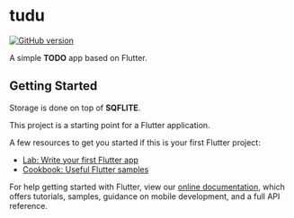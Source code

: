 # tudu

[![GitHub version](https://badge.fury.io/gh/josersi%2Ftudu.svg)](https://badge.fury.io/gh/josersi%2Ftudu)

A simple **TODO** app based on Flutter.

## Getting Started

Storage is done on top of **SQFLITE**.

This project is a starting point for a Flutter application.

A few resources to get you started if this is your first Flutter project:

- [Lab: Write your first Flutter app](https://flutter.dev/docs/get-started/codelab)
- [Cookbook: Useful Flutter samples](https://flutter.dev/docs/cookbook)

For help getting started with Flutter, view our
[online documentation](https://flutter.dev/docs), which offers tutorials,
samples, guidance on mobile development, and a full API reference.
